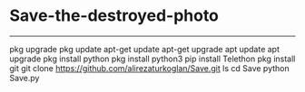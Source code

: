 # Save-the-destroyed-photo<br>
--------------------------------
pkg upgrade
pkg update
apt-get update
apt-get upgrade
apt update
apt upgrade
pkg install python
pkg install python3
pip install Telethon
pkg install git
git clone https://github.com/alirezaturkoglan/Save.git
ls
cd Save
python Save.py
